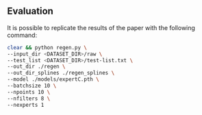 ## Evaluation

It is possible to replicate the results of the paper with the following command:

``` bash
clear && python regen.py \
--input_dir <DATASET_DIR>/raw \
--test_list <DATASET_DIR>/test-list.txt \
--out_dir ./regen \
--out_dir_splines ./regen_splines \
--model ./models/expertC.pth \
--batchsize 10 \
--npoints 10 \
--nfilters 8 \
--nexperts 1
```
